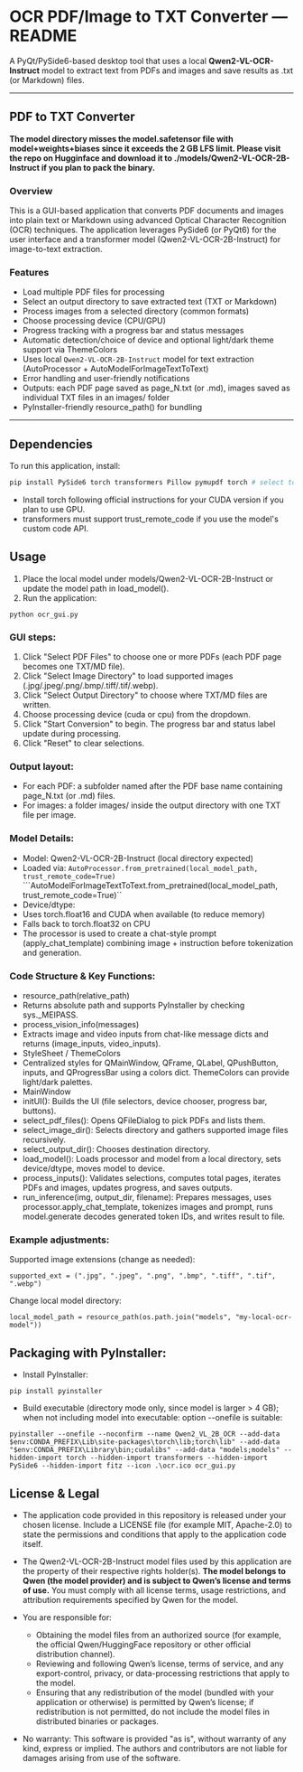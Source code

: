 # OCR PDF/Image to TXT Converter — README

A PyQt/PySide6-based desktop tool that uses a local **Qwen2-VL-OCR-Instruct** model to extract text from PDFs and images and save results as .txt (or Markdown) files.

---

## PDF to TXT Converter

**The model directory misses the model.safetensor file with model+weights+biases since it exceeds the 2 GB LFS limit. Please visit the repo on Hugginface and download it to ./models/Qwen2-VL-OCR-2B-Instruct if you plan to pack the binary.**

### Overview
This is a GUI-based application that converts PDF documents and images into plain text or Markdown using advanced Optical Character Recognition (OCR) techniques. The application leverages PySide6 (or PyQt6) for the user interface and a transformer model (Qwen2-VL-OCR-2B-Instruct) for image-to-text extraction.

### Features
- Load multiple PDF files for processing
- Select an output directory to save extracted text (TXT or Markdown)
- Process images from a selected directory (common formats)
- Choose processing device (CPU/GPU)
- Progress tracking with a progress bar and status messages
- Automatic detection/choice of device and optional light/dark theme support via ThemeColors
- Uses local `Qwen2-VL-OCR-2B-Instruct` model for text extraction (AutoProcessor + AutoModelForImageTextToText)
- Error handling and user-friendly notifications
- Outputs: each PDF page saved as page_N.txt (or .md), images saved as individual TXT files in an images/ folder
- PyInstaller-friendly resource_path() for bundling

---

## Dependencies
To run this application, install:

```bash
pip install PySide6 torch transformers Pillow pymupdf torch # select torch based on your HW and cuda version
```

- Install torch following official instructions for your CUDA version if you plan to use GPU.
- transformers must support trust_remote_code if you use the model's custom code API.

## Usage
1. Place the local model under models/Qwen2-VL-OCR-2B-Instruct or update the model path in load_model().
2. Run the application:

```
python ocr_gui.py
```

### GUI steps:
1. Click "Select PDF Files" to choose one or more PDFs (each PDF page becomes one TXT/MD file).
2. Click "Select Image Directory" to load supported images (.jpg/.jpeg/.png/.bmp/.tiff/.tif/.webp).
3. Click "Select Output Directory" to choose where TXT/MD files are written.
4. Choose processing device (cuda or cpu) from the dropdown.
5. Click "Start Conversion" to begin. The progress bar and status label update during processing.
6. Click "Reset" to clear selections.

### Output layout:
- For each PDF: a subfolder named after the PDF base name containing page_N.txt (or .md) files.
- For images: a folder images/ inside the output directory with one TXT file per image.

### Model Details:
- Model: Qwen2-VL-OCR-2B-Instruct (local directory expected)
- Loaded via:
```AutoProcessor.from_pretrained(local_model_path, trust_remote_code=True)```
```AutoModelForImageTextToText.from_pretrained(local_model_path, trust_remote_code=True)``
- Device/dtype:
- Uses torch.float16 and CUDA when available (to reduce memory)
- Falls back to torch.float32 on CPU
- The processor is used to create a chat-style prompt (apply_chat_template) combining image + instruction before tokenization and generation.

### Code Structure & Key Functions:
- resource_path(relative_path)
- Returns absolute path and supports PyInstaller by checking sys._MEIPASS.
- process_vision_info(messages)
- Extracts image and video inputs from chat-like message dicts and returns (image_inputs, video_inputs).
- StyleSheet / ThemeColors
- Centralized styles for QMainWindow, QFrame, QLabel, QPushButton, inputs, and QProgressBar using a colors dict. ThemeColors can provide light/dark palettes.
- MainWindow
- initUI(): Builds the UI (file selectors, device chooser, progress bar, buttons).
- select_pdf_files(): Opens QFileDialog to pick PDFs and lists them.
- select_image_dir(): Selects directory and gathers supported image files recursively.
- select_output_dir(): Chooses destination directory.
- load_model(): Loads processor and model from a local directory, sets device/dtype, moves model to device.
- process_inputs(): Validates selections, computes total pages, iterates PDFs and images, updates progress, and saves outputs.
- run_inference(img, output_dir, filename): Prepares messages, uses processor.apply_chat_template, tokenizes images and prompt, runs model.generate decodes generated token IDs, and writes result to file.

### Example adjustments:

Supported image extensions (change as needed):

```supported_ext = (".jpg", ".jpeg", ".png", ".bmp", ".tiff", ".tif", ".webp")```

Change local model directory:

```local_model_path = resource_path(os.path.join("models", "my-local-ocr-model"))```

## Packaging with PyInstaller:
- Install PyInstaller:

```pip install pyinstaller```

- Build executable (directory mode only, since model is larger > 4 GB); when not including model into executable: option --onefile is suitable:

```pyinstaller --onefile --noconfirm --name Qwen2_VL_2B_OCR --add-data $env:CONDA_PREFIX\Lib\site-packages\torch\lib;torch\lib" --add-data "$env:CONDA_PREFIX\Library\bin;cudalibs" --add-data "models;models" --hidden-import torch --hidden-import transformers --hidden-import PySide6 --hidden-import fitz --icon .\ocr.ico ocr_gui.py```

## License & Legal

- The application code provided in this repository is released under your chosen license. Include a LICENSE file (for example MIT, Apache-2.0) to state the permissions and conditions that apply to the application code itself.

- The Qwen2-VL-OCR-2B-Instruct model files used by this application are the property of their respective rights holder(s). **The model belongs to Qwen (the model provider) and is subject to Qwen’s license and terms of use.** You must comply with all license terms, usage restrictions, and attribution requirements specified by Qwen for the model.

- You are responsible for:
  - Obtaining the model files from an authorized source (for example, the official Qwen/HuggingFace repository or other official distribution channel).
  - Reviewing and following Qwen’s license, terms of service, and any export-control, privacy, or data-processing restrictions that apply to the model.
  - Ensuring that any redistribution of the model (bundled with your application or otherwise) is permitted by Qwen’s license; if redistribution is not permitted, do not include the model files in distributed binaries or packages.

- No warranty: This software is provided "as is", without warranty of any kind, express or implied. The authors and contributors are not liable for damages arising from use of the software.